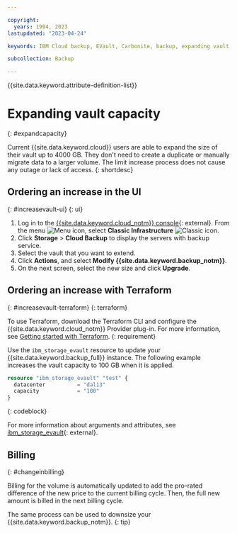 ```yaml
---

copyright:
  years: 1994, 2023
lastupdated: "2023-04-24"

keywords: IBM Cloud backup, EVault, Carbonite, backup, expanding vault

subcollection: Backup

---
```

{{site.data.keyword.attribute-definition-list}}


# Expanding vault capacity
{: #expandcapacity}

Current {{site.data.keyword.cloud}} users are able to expand the size of their vault up to 4000 GB. They don't need to create a duplicate or manually migrate data to a larger volume. The limit increase process does not cause any outage or lack of access.
{: shortdesc}

## Ordering an increase in the UI
{: #increasevault-ui}
{: ui}

1. Log in to the [{{site.data.keyword.cloud_notm}} console](/login){: external}. From the menu ![Menu icon](../icons/icon_hamburger.svg "Menu"), select **Classic Infrastructure** ![Classic icon](../icons/classic.svg "Classic").
2. Click **Storage** > **Cloud Backup** to display the servers with backup service.
3. Select the vault that you want to extend.
4. Click **Actions**, and select **Modify {{site.data.keyword.backup_notm}}**.
5. On the next screen, select the new size and click **Upgrade**.


## Ordering an increase with Terraform
{: #increasevault-terraform}
{: terraform}

To use Terraform, download the Terraform CLI and configure the {{site.data.keyword.cloud_notm}} Provider plug-in. For more information, see [Getting started with Terraform](/docs/ibm-cloud-provider-for-terraform?topic=ibm-cloud-provider-for-terraform-getting-started).
{: requirement}

Use the `ibm_storage_evault` resource to update your {{site.data.keyword.backup_full}} instance. The following example increases the vault capacity to 100 GB when it is applied. 

```terraform
resource "ibm_storage_evault" "test" {
  datacenter          = "dal13"
  capacity            = "100"
}
```
{: codeblock}

For more information about arguments and attributes, see [ibm_storage_evault](https://registry.terraform.io/providers/IBM-Cloud/ibm/latest/docs/resources/storage_evault){: external}.


## Billing
{: #changeinbilling}

Billing for the volume is automatically updated to add the pro-rated difference of the new price to the current billing cycle. Then, the full new amount is billed in the next billing cycle.

The same process can be used to downsize your {{site.data.keyword.backup_notm}}.
{: tip}
